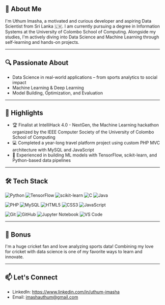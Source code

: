 ## 👋 About Me
I'm Uthum Imasha, a motivated and curious developer and aspiring Data Scientist from Sri Lanka 🇱🇰. I am currently pursuing a degree in Information Systems at the University of Colombo School of Computing. Alongside my studies, I'm actively diving into Data Science and Machine Learning through self-learning and hands-on projects.

---
## 🔍 Passionate About
* Data Science in real-world applications – from sports analytics to social impact
* Machine Learning & Deep Learning
* Model Building, Optimization, and Evaluation

---
## 🚀 Highlights
* 🏆 Finalist at IntelliHack 4.0 - NextGen, the Machine Learning hackathon organized by the IEEE Computer Society of the University of Colombo School of Computing
* 💻 Completed a year-long travel platform project using custom PHP MVC architecture with MySQL and JavaScript
* 🤖 Experienced in building ML models with TensorFlow, scikit-learn, and Python-based data pipelines

---
## 🛠️ Tech Stack
<p align="left">
  <img src="https://img.shields.io/badge/Python-3776AB?style=for-the-badge&logo=python&logoColor=white" alt="Python"/>
  <img src="https://img.shields.io/badge/TensorFlow-FF6F00?style=for-the-badge&logo=tensorflow&logoColor=white" alt="TensorFlow"/>
  <img src="https://img.shields.io/badge/scikit--learn-F7931E?style=for-the-badge&logo=scikit-learn&logoColor=white" alt="scikit-learn"/>
  <img src="https://img.shields.io/badge/C-A8B9CC?style=for-the-badge&logo=c&logoColor=white" alt="C"/>
  <img src="https://img.shields.io/badge/Java-ED8B00?style=for-the-badge&logo=openjdk&logoColor=white" alt="Java"/>
</p>
<p align="left">
  <img src="https://img.shields.io/badge/PHP-777BB4?style=for-the-badge&logo=php&logoColor=white" alt="PHP"/>
  <img src="https://img.shields.io/badge/MySQL-005C84?style=for-the-badge&logo=mysql&logoColor=white" alt="MySQL"/>
  <img src="https://img.shields.io/badge/HTML5-E34F26?style=for-the-badge&logo=html5&logoColor=white" alt="HTML5"/>
  <img src="https://img.shields.io/badge/CSS3-1572B6?style=for-the-badge&logo=css3&logoColor=white" alt="CSS3"/>
  <img src="https://img.shields.io/badge/JavaScript-F7DF1E?style=for-the-badge&logo=javascript&logoColor=black" alt="JavaScript"/>
</p>
<p align="left">
  <img src="https://img.shields.io/badge/Git-F05032?style=for-the-badge&logo=git&logoColor=white" alt="Git"/>
  <img src="https://img.shields.io/badge/GitHub-181717?style=for-the-badge&logo=github&logoColor=white" alt="GitHub"/>
  <img src="https://img.shields.io/badge/Jupyter-F37626?style=for-the-badge&logo=jupyter&logoColor=white" alt="Jupyter Notebook"/>
  <img src="https://img.shields.io/badge/VS%20Code-007ACC?style=for-the-badge&logo=visualstudiocode&logoColor=white" alt="VS Code"/>
</p>

---
## 🏏 Bonus
I'm a huge cricket fan and love analyzing sports data! Combining my love for cricket with data science is one of my favorite ways to learn and innovate.

---
## 📫 Let's Connect
* LinkedIn: https://www.linkedin.com/in/uthum-imasha
* Email: imashauthum@gmail.com
